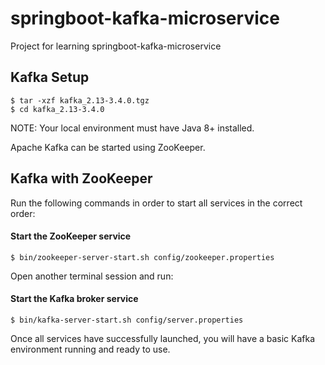 # springboot-kafka-microservice
Project for learning springboot-kafka-microservice

## Kafka Setup
```
$ tar -xzf kafka_2.13-3.4.0.tgz
$ cd kafka_2.13-3.4.0
```
NOTE: Your local environment must have Java 8+ installed.

Apache Kafka can be started using ZooKeeper.

## Kafka with ZooKeeper
Run the following commands in order to start all services in the correct order:

#### Start the ZooKeeper service
```
$ bin/zookeeper-server-start.sh config/zookeeper.properties
```
Open another terminal session and run:

#### Start the Kafka broker service
```
$ bin/kafka-server-start.sh config/server.properties
```
Once all services have successfully launched, you will have a basic Kafka environment running and ready to use.
